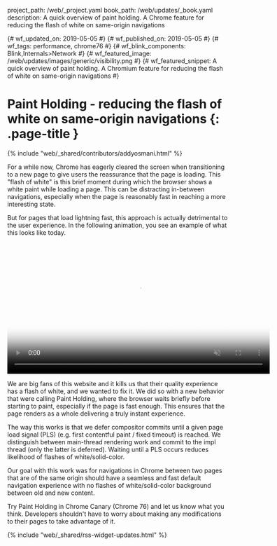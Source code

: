 project_path: /web/_project.yaml
book_path: /web/updates/_book.yaml
description: A quick overview of paint holding. A Chrome feature for reducing the flash of white on same-origin navigations

{# wf_updated_on: 2019-05-05 #}
{# wf_published_on: 2019-05-05 #}
{# wf_tags: performance, chrome76 #}
{# wf_blink_components: Blink,Internals>Network #}
{# wf_featured_image: /web/updates/images/generic/visibility.png #}
{# wf_featured_snippet: A quick overview of paint holding. A Chromium feature for reducing the flash of white on same-origin navigations #}

# Paint Holding - reducing the flash of white on same-origin navigations {: .page-title }

{% include "web/_shared/contributors/addyosmani.html" %}

For a while now, Chrome has eagerly cleared the screen when transitioning to a new page to give users the reassurance that the page is loading. This "flash of white" is this brief moment during which the browser shows a white paint while loading a page. This can be distracting in-between navigations, especially when the page is reasonably fast in reaching a more interesting state.

But for pages that load lightning fast, this approach is actually detrimental to the user experience. In the following animation, you see an example of what this looks like today. 

<video autoplay loop muted playsinline width="600" poster="../../images/2019/05/paint-holding-poster.jpg">
  <source src="../../images/2019/05/paint-holding.mp4" type="video/mp4">
  <source src="../../images/2019/05/paint-holding.webm" type="video/webm">
</video>

We are big fans of this website and it kills us that their quality experience has a flash of white, and we wanted to fix it. We did so with a new behavior that were calling Paint Holding, where the browser waits briefly before starting to paint, especially if the page is fast enough. This ensures that the page renders as a whole delivering a truly instant experience.

The way this works is that we defer compositor commits until a given page load signal (PLS) (e.g. first contentful paint / fixed timeout) is reached. We distinguish between main-thread rendering work and commit to the impl thread (only the latter is deferred). Waiting until a PLS occurs reduces likelihood of flashes of white/solid-color.

Our goal with this work was for navigations in Chrome between two pages that are of the same origin should have a seamless and fast default navigation experience with no flashes of white/solid-color background between old and new content.

Try Paint Holding in Chrome Canary (Chrome 76) and let us know what you think. Developers shouldn't have to worry about making any modifications to their pages to take advantage of it.


{% include "web/_shared/rss-widget-updates.html" %}

